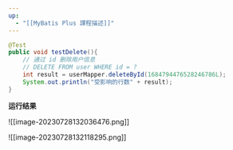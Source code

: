 ```yaml
---
up:
  - "[[MyBatis Plus 課程描述]]"
---
```

```java
@Test
public void testDelete(){
	// 通过 id 删除用户信息
	// DELETE FROM user WHERE id = ?
	int result = userMapper.deleteById(1684794476528246786L);
	System.out.println("受影响的行数" + result);
}
```

**运行结果**

![[image-20230728132036476.png]]

![[image-20230728132118295.png]]
